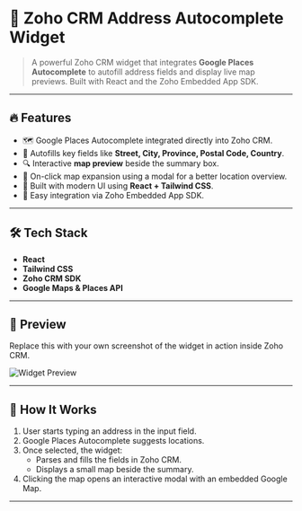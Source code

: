 # 🧠 Zoho CRM Address Autocomplete Widget

> A powerful Zoho CRM widget that integrates **Google Places Autocomplete** to autofill address fields and display live map previews. Built with React and the Zoho Embedded App SDK.


---

## 🔥 Features

- 🗺️ Google Places Autocomplete integrated directly into Zoho CRM.
- 🧠 Autofills key fields like **Street, City, Province, Postal Code, Country**.
- 🔍 Interactive **map preview** beside the summary box.
- 📍 On-click map expansion using a modal for a better location overview.
- 🚀 Built with modern UI using **React + Tailwind CSS**.
- 🧩 Easy integration via Zoho Embedded App SDK.

---

## 🛠️ Tech Stack

- **React**
- **Tailwind CSS**
- **Zoho CRM SDK**
- **Google Maps & Places API**

---

## 📸 Preview

Replace this with your own screenshot of the widget in action inside Zoho CRM.

![Widget Preview](./widget-preview.png) 

---

## 🧪 How It Works

1. User starts typing an address in the input field.
2. Google Places Autocomplete suggests locations.
3. Once selected, the widget:
   - Parses and fills the fields in Zoho CRM.
   - Displays a small map beside the summary.
4. Clicking the map opens an interactive modal with an embedded Google Map.

---


